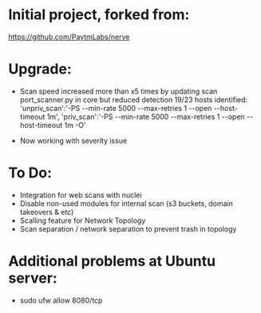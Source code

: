 # Initial project, forked from:
https://github.com/PaytmLabs/nerve

# Upgrade:
* Scan speed increased more than x5 times by updating scan port_scanner.py in core but reduced detection 19/23 hosts identified:
      'unpriv_scan':'-PS --min-rate 5000 --max-retries 1 --open --host-timeout 1m',
      'priv_scan':'-PS --min-rate 5000 --max-retries 1 --open --host-timeout 1m -O'
      
      
* Now working with severity issue

# To Do:
* Integration for web scans with nuclei
* Disable non-used modules for internal scan (s3 buckets, domain takeovers & etc)
* Scalling feature for Network Topology
* Scan separation / network separation to prevent trash in topology

# Additional problems at Ubuntu server:
* sudo ufw allow 8080/tcp
